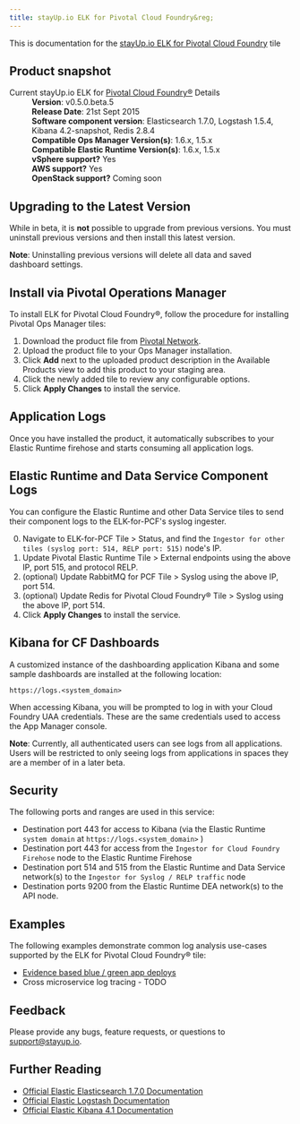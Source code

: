 ```yaml
---
title: stayUp.io ELK for Pivotal Cloud Foundry&reg;
---
```


This is documentation for the [stayUp.io ELK for Pivotal Cloud Foundry](https://network.pivotal.io/products/elk) tile

## Product snapshot

<dl>
<dt>Current stayUp.io ELK for <a href="https://network.pivotal.io/products/pivotal-cf">Pivotal Cloud Foundry&reg;</a> Details</dt>
<dd><strong>Version</strong>: v0.5.0.beta.5 </dd>
<dd><strong>Release Date</strong>: 21st Sept 2015</dd>
<dd><strong>Software component version</strong>: Elasticsearch 1.7.0, Logstash 1.5.4, Kibana 4.2-snapshot, Redis 2.8.4</dd>
<dd><strong>Compatible Ops Manager Version(s)</strong>: 1.6.x, 1.5.x</dd>
<dd><strong>Compatible Elastic Runtime Version(s)</strong>:  1.6.x, 1.5.x</dd>
<dd><strong>vSphere support?</strong> Yes</dd>
<dd><strong>AWS support?</strong> Yes</dd>
<dd><strong>OpenStack support?</strong> Coming soon</dd>
</dl>

## Upgrading to the Latest Version

While in beta, it is **not** possible to upgrade from previous versions. You must uninstall previous versions and then install this latest version.

<p class="note"><strong>Note</strong>: Uninstalling previous versions will delete all data and saved dashboard settings.</p>

## Install via Pivotal Operations Manager

To install ELK for Pivotal Cloud Foundry&reg;, follow the procedure for installing Pivotal Ops Manager tiles:

1. Download the product file from [Pivotal Network](https://network.pivotal.io/).
1. Upload the product file to your Ops Manager installation.
1. Click **Add** next to the uploaded product description in the Available Products view to add this product to your staging area.
1. Click the newly added tile to review any configurable options.
1. Click **Apply Changes** to install the service.

## Application Logs

Once you have installed the product, it automatically subscribes to your Elastic Runtime firehose and starts consuming all application logs.

## Elastic Runtime and Data Service Component Logs

You can configure the Elastic Runtime and other Data Service tiles to send their component logs to the ELK-for-PCF's syslog ingester.

0. Navigate to ELK-for-PCF Tile > Status, and find the `Ingestor for other tiles (syslog port: 514, RELP port: 515)` node's IP.
0. Update Pivotal Elastic Runtime Tile > External endpoints using the above IP, port 515, and protocol RELP.
0. (optional) Update RabbitMQ for PCF Tile > Syslog using the above IP, port 514.
0. (optional) Update Redis for Pivotal Cloud Foundry&reg; Tile > Syslog using the above IP, port 514.
0. Click **Apply Changes** to install the service.

## Kibana for CF Dashboards

A customized instance of the dashboarding application Kibana and some sample dashboards are installed at the following location:

```
https://logs.<system_domain>
```

When accessing Kibana, you will be prompted to log in with your Cloud Foundry UAA credentials. These are the same credentials used to access the App Manager console.

<p class="note"><strong>Note</strong>: Currently, all authenticated users can see logs from all applications. Users will be restricted to only seeing logs from applications in spaces they are a member of in a later beta.</p>

## Security
The following ports and ranges are used in this service:

* Destination port 443 for access to Kibana (via the Elastic Runtime `system domain` at `https://logs.<system_domain>` )
* Destination port 443 for access from the `Ingestor for Cloud Foundry Firehose` node to the Elastic Runtime Firehose
* Destination port 514 and 515 from the Elastic Runtime and Data Service network(s) to the  `Ingestor for Syslog / RELP traffic` node
* Destination ports 9200 from the Elastic Runtime DEA network(s) to the API node.

## Examples

The following examples demonstrate common log analysis use-cases supported by the ELK for Pivotal Cloud Foundry&reg; tile:

* [Evidence based blue / green app deploys](https://github.com/stayup-io/cf-dicey-app)
* Cross microservice log tracing - TODO

## Feedback

Please provide any bugs, feature requests, or questions to [support@stayup.io](mailto:support@stayup.io).

## Further Reading

* [Official Elastic Elasticsearch 1.7.0 Documentation](https://www.elastic.co/guide/en/elasticsearch/reference/1.7/index.html)
* [Official Elastic Logstash Documentation](https://www.elastic.co/guide/en/logstash/current/index.html)
* [Official Elastic Kibana 4.1 Documentation](https://www.elastic.co/guide/en/kibana/current/index.html)
